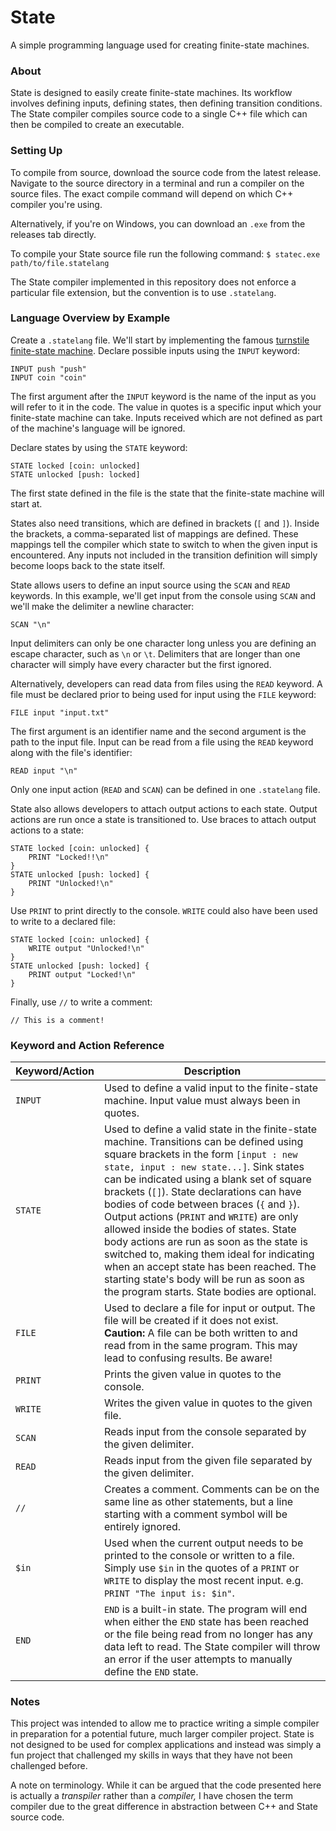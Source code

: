 # State
A simple programming language used for creating finite-state machines.

### About
State is designed to easily create finite-state machines. Its workflow involves defining inputs, defining states, then defining transition conditions. The State compiler compiles source code to a single C++ file which can then be compiled to create an executable.

### Setting Up
To compile from source, download the source code from the latest release. Navigate to the source directory in a terminal and run a compiler on the source files. The exact compile command will depend on which C++ compiler you're using.

Alternatively, if you're on Windows, you can download an `.exe` from the releases tab directly.

To compile your State source file run the following command:
`$ statec.exe path/to/file.statelang`

The State compiler implemented in this repository does not enforce a particular file extension, but the convention is to use `.statelang`.

### Language Overview by Example
Create a `.statelang` file. We'll start by implementing the famous [turnstile finite-state machine](https://en.wikipedia.org/wiki/Finite-state_machine#Example:_coin-operated_turnstile). Declare possible inputs using the `INPUT` keyword: 
```
INPUT push "push"
INPUT coin "coin"
```
The first argument after the `INPUT` keyword is the name of the input as you will refer to it in the code. The value in quotes is a specific input which your finite-state machine can take. Inputs received which are not defined as part of the machine's language will be ignored.

Declare states by using the `STATE` keyword:
```
STATE locked [coin: unlocked]
STATE unlocked [push: locked]
```
The first state defined in the file is the state that the finite-state machine will start at.

States also need transitions, which are defined in brackets (`[` and `]`). Inside the brackets, a comma-separated list of mappings are defined. These mappings tell the compiler which state to switch to when the given input is encountered. Any inputs not included in the transition definition will simply become loops back to the state itself.

State allows users to define an input source using the `SCAN` and `READ` keywords. In this example, we'll get input from the console using `SCAN` and we'll make the delimiter a newline character:
```
SCAN "\n"
```
Input delimiters can only be one character long unless you are defining an escape character, such as `\n` or `\t`. Delimiters that are longer than one character will simply have every character but the first ignored.

Alternatively, developers can read data from files using the `READ` keyword. A file must be declared prior to being used for input using the `FILE` keyword:
```
FILE input "input.txt"
```
The first argument is an identifier name and the second argument is the path to the input file. Input can be read from a file using the `READ` keyword along with the file's identifier:
```
READ input "\n"
```
Only one input action (`READ` and `SCAN`) can be defined in one `.statelang` file.

State also allows developers to attach output actions to each state. Output actions are run once a state is transitioned to. Use braces to attach output actions to a state:
```
STATE locked [coin: unlocked] {
	PRINT "Locked!!\n"
}
STATE unlocked [push: locked] {
	PRINT "Unlocked!\n"
}
```
Use `PRINT` to print directly to the console. `WRITE` could also have been used to write to a declared file:
```
STATE locked [coin: unlocked] {
	WRITE output "Unlocked!\n"
}
STATE unlocked [push: locked] {
	PRINT output "Locked!\n"
}
```

Finally, use `//` to write a comment:
```
// This is a comment!
```

### Keyword and Action Reference
Keyword/Action|Description
-|-
`INPUT`|Used to define a valid input to the finite-state machine. Input value must always been in quotes.
`STATE`|Used to define a valid state in the finite-state machine. Transitions can be defined using square brackets in the form `[input : new state, input : new state...]`. Sink states can be indicated using a blank set of square brackets (`[]`). State declarations can have bodies of code between braces (`{` and `}`). Output actions (`PRINT` and `WRITE`) are only allowed inside the bodies of states. State body actions are run as soon as the state is switched to, making them ideal for indicating when an accept state has been reached. The starting state's body will be run as soon as the program starts. State bodies are optional.
`FILE`|Used to declare a file for input or output. The file will be created if it does not exist. **Caution:** A file can be both written to and read from in the same program. This may lead to confusing results. Be aware!
`PRINT`|Prints the given value in quotes to the console.
`WRITE`|Writes the given value in quotes to the given file.
`SCAN`|Reads input from the console separated by the given delimiter.
`READ`|Reads input from the given file separated by the given delimiter.
`//`|Creates a comment. Comments can be on the same line as other statements, but a line starting with a comment symbol will be entirely ignored.
`$in`|Used when the current output needs to be printed to the console or written to a file. Simply use `$in` in the quotes of a `PRINT` or `WRITE` to display the most recent input. e.g. `PRINT "The input is: $in"`.
`END`|`END` is a built-in state. The program will end when either the `END` state has been reached or the file being read from no longer has any data left to read. The State compiler will throw an error if the user attempts to manually define the `END` state.

### Notes
This project was intended to allow me to practice writing a simple compiler in preparation for a potential future, much larger compiler project. State is not designed to be used for complex applications and instead was simply a fun project that challenged my skills in ways that they have not been challenged before.

A note on terminology. While it can be argued that the code presented here is actually a *transpiler* rather than a *compiler,* I have chosen the term compiler due to the great difference in abstraction between C++ and State source code.
